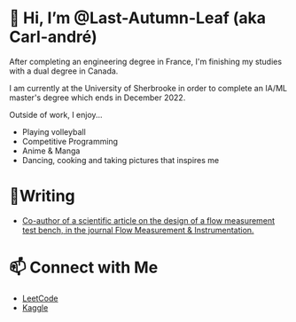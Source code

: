 # 👋 Hi, I’m @Last-Autumn-Leaf (aka Carl-andré)

After completing an engineering degree in France, I'm finishing my studies with a dual degree in Canada. 

I am currently at the University of Sherbrooke in order to complete an IA/ML master's degree which ends in December 2022.

Outside of work, I enjoy...
- Playing volleyball
- Competitive Programming
- Anime & Manga
- Dancing, cooking and taking pictures that inspires me


# 📝Writing
- [Co-author of a scientific article on the design of a flow measurement test bench, in the journal Flow Measurement & Instrumentation.](https://linkinghub.elsevier.com/retrieve/pii/S0955598622000188)

# 📫 Connect with Me
<!---
- [Portfolio](https://www.linkedin.com/in/carl-andré-gassette/)
- [Linkedin](https://www.linkedin.com/in/carl-andré-gassette/)
--->
- [LeetCode](https://leetcode.com/Last-Autumn-Leaf )
- [Kaggle](https://www.kaggle.com/lastautumnleaf)

<!---
Last-Autumn-Leaf/Last-Autumn-Leaf is a ✨ special ✨ repository because its `README.md` (this file) appears on your GitHub profile.
You can click the Preview link to take a look at your changes.
--->
